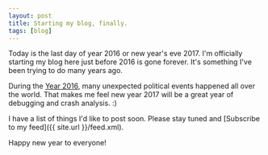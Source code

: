 ```yaml
---
layout: post
title: Starting my blog, finally.
tags: [blog]
---
```


Today is the last day of year 2016 or new year's eve 2017. I'm officially starting my blog here just before 2016 is gone forever. It's something I've been trying to do many years ago. 

During the [Year 2016](https://en.wikipedia.org/wiki/2016), many unexpected political events happened all over the world. That makes me feel new year 2017 will be a great year of debugging and crash analysis. :)

I have a list of things I'd like to post soon. Please stay tuned and [Subscribe to my feed]({{ site.url }}/feed.xml).

Happy new year to everyone!